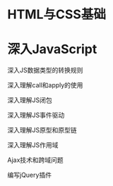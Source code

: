 

# HTML与CSS基础



# 深入JavaScript

深入JS数据类型的转换规则

深入理解call和apply的使用

深入理解JS闭包

深入理解JS事件驱动

深入理解JS原型和原型链

深入理解JS作用域

Ajax技术和跨域问题

编写jQuery插件

